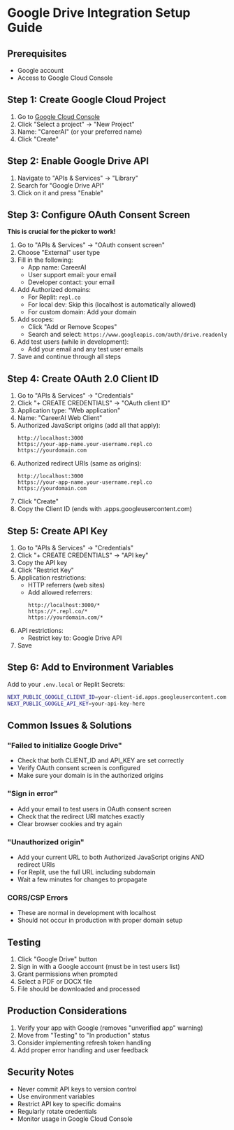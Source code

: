 # Google Drive Integration Setup Guide

## Prerequisites
- Google account
- Access to Google Cloud Console

## Step 1: Create Google Cloud Project

1. Go to [Google Cloud Console](https://console.cloud.google.com/)
2. Click "Select a project" → "New Project"
3. Name: "CareerAI" (or your preferred name)
4. Click "Create"

## Step 2: Enable Google Drive API

1. Navigate to "APIs & Services" → "Library"
2. Search for "Google Drive API"
3. Click on it and press "Enable"

## Step 3: Configure OAuth Consent Screen

**This is crucial for the picker to work!**

1. Go to "APIs & Services" → "OAuth consent screen"
2. Choose "External" user type
3. Fill in the following:
   - App name: CareerAI
   - User support email: your email
   - Developer contact: your email
4. Add Authorized domains:
   - For Replit: `repl.co`
   - For local dev: Skip this (localhost is automatically allowed)
   - For custom domain: Add your domain
5. Add scopes:
   - Click "Add or Remove Scopes"
   - Search and select: `https://www.googleapis.com/auth/drive.readonly`
6. Add test users (while in development):
   - Add your email and any test user emails
7. Save and continue through all steps

## Step 4: Create OAuth 2.0 Client ID

1. Go to "APIs & Services" → "Credentials"
2. Click "+ CREATE CREDENTIALS" → "OAuth client ID"
3. Application type: "Web application"
4. Name: "CareerAI Web Client"
5. Authorized JavaScript origins (add all that apply):
   ```
   http://localhost:3000
   https://your-app-name.your-username.repl.co
   https://yourdomain.com
   ```
6. Authorized redirect URIs (same as origins):
   ```
   http://localhost:3000
   https://your-app-name.your-username.repl.co
   https://yourdomain.com
   ```
7. Click "Create"
8. Copy the Client ID (ends with .apps.googleusercontent.com)

## Step 5: Create API Key

1. Go to "APIs & Services" → "Credentials"
2. Click "+ CREATE CREDENTIALS" → "API key"
3. Copy the API key
4. Click "Restrict Key"
5. Application restrictions:
   - HTTP referrers (web sites)
   - Add allowed referrers:
     ```
     http://localhost:3000/*
     https://*.repl.co/*
     https://yourdomain.com/*
     ```
6. API restrictions:
   - Restrict key to: Google Drive API
7. Save

## Step 6: Add to Environment Variables

Add to your `.env.local` or Replit Secrets:

```bash
NEXT_PUBLIC_GOOGLE_CLIENT_ID=your-client-id.apps.googleusercontent.com
NEXT_PUBLIC_GOOGLE_API_KEY=your-api-key-here
```

## Common Issues & Solutions

### "Failed to initialize Google Drive"
- Check that both CLIENT_ID and API_KEY are set correctly
- Verify OAuth consent screen is configured
- Make sure your domain is in the authorized origins

### "Sign in error"
- Add your email to test users in OAuth consent screen
- Check that the redirect URI matches exactly
- Clear browser cookies and try again

### "Unauthorized origin"
- Add your current URL to both Authorized JavaScript origins AND redirect URIs
- For Replit, use the full URL including subdomain
- Wait a few minutes for changes to propagate

### CORS/CSP Errors
- These are normal in development with localhost
- Should not occur in production with proper domain setup

## Testing

1. Click "Google Drive" button
2. Sign in with a Google account (must be in test users list)
3. Grant permissions when prompted
4. Select a PDF or DOCX file
5. File should be downloaded and processed

## Production Considerations

1. Verify your app with Google (removes "unverified app" warning)
2. Move from "Testing" to "In production" status
3. Consider implementing refresh token handling
4. Add proper error handling and user feedback

## Security Notes

- Never commit API keys to version control
- Use environment variables
- Restrict API key to specific domains
- Regularly rotate credentials
- Monitor usage in Google Cloud Console